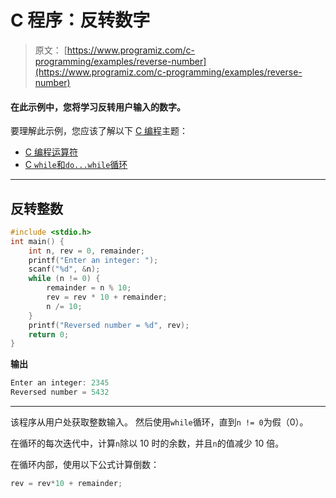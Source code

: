# C 程序：反转数字

> 原文： [https://www.programiz.com/c-programming/examples/reverse-number](https://www.programiz.com/c-programming/examples/reverse-number)

#### 在此示例中，您将学习反转用户输入的数字。

要理解此示例，您应该了解以下 [C 编程](/c-programming "C tutorial")主题：

*   [C 编程运算符](/c-programming/c-operators)
*   [C `while`和`do...while`循环](/c-programming/c-do-while-loops)

* * *

## 反转整数

```c
#include <stdio.h>
int main() {
    int n, rev = 0, remainder;
    printf("Enter an integer: ");
    scanf("%d", &n);
    while (n != 0) {
        remainder = n % 10;
        rev = rev * 10 + remainder;
        n /= 10;
    }
    printf("Reversed number = %d", rev);
    return 0;
} 
```

**输出**

```c
Enter an integer: 2345
Reversed number = 5432 
```

* * *

该程序从用户处获取整数输入。 然后使用`while`循环，直到`n != 0`为假（0）。

在循环的每次迭代中，计算`n`除以 10 时的余数，并且`n`的值减少 10 倍。

在循环内部，使用以下公式计算倒数：

```c
rev = rev*10 + remainder; 
```